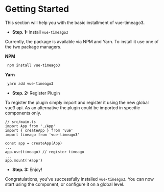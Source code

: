 # Getting Started

This section will help you with the basic installment of vue-timeago3.

- **Step. 1:** Install ``vue-timeago3``

Currently, the package is available via NPM and Yarn. To install it use one of the two package managers.

**NPM** 
  ```bash
   npm install vue-timeago3
  ```

**Yarn**
  ```bash
   yarn add vue-timeago3
  ```

- **Step. 2:** Register Plugin
 
To register the plugin simply import and register it using the new global vue3 api. As an alternative the plugin could be imported in specific components only.
```js{4,8}
// src/main.ts
import App from './App'
import { createApp } from 'vue'
import timeago from 'vue-timeago3'

const app = createApp(App)
...
app.use(timeago) // register timeago
...
app.mount('#app') 
```

- **Step. 3:** Enjoy!

Congratulations, you've successfully installed ``vue-timeago3``. You can now start using the component, or configure it on a global level.

